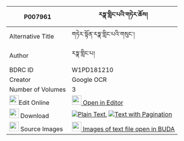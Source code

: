 |P007961|རཏྣ་གླིང་པའི་གཏེར་ཆོས། 
| --- | --- 
|Alternative Title |གཏེར་སྟོན་རཏྣ་གླིང་པའི་གསུང་།
|Author| རཏྣ་གླིང་པ།
|BDRC ID | W1PD181210
|Creator | Google OCR
|Number of Volumes| 3
|<img width="25" src="https://img.icons8.com/color/25/000000/edit-property.png">Edit Online| [<img width="25" src="https://avatars.githubusercontent.com/u/45091458?s=200&v=4"> Open in Editor](http://editor.openpecha.org/P007961)
|<img width="25" src="https://img.icons8.com/fluent/48/000000/download-2.png"/>  Download | [![](https://img.icons8.com/color/20/000000/txt.png)Plain Text](https://github.com/Openpecha/P007961/releases/download/v2/ratna_lingpa_i_tercho_plain_P007961.zip), [![](https://img.icons8.com/color/20/000000/txt.png)Text with Pagination](https://github.com/Openpecha/P007961/releases/download/v2/ratna_lingpa_i_tercho_pages_P007961.zip)
|<img width="25" src="https://img.icons8.com/plasticine/100/000000/pictures-folder.png"/>  Source Images | [<img width="25" src="https://library.bdrc.io/icons/BUDA-small.svg"> Images of text file open in BUDA](https://library.bdrc.io/show/bdr:W1PD181210)